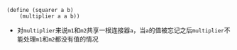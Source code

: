 ```
(define (squarer a b)
    (multiplier a a b))
```
- 对`multiplier`来说`m1`和`m2`共享一根连接器`a`，当`a`的值被忘记之后`multiplier`不能处理`m1`和`m2`都没有值的情况